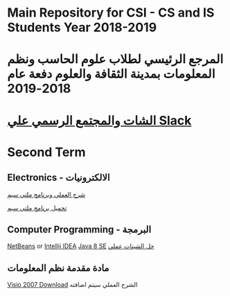 # Main Repository for CSI - CS and IS Students  Year 2018-2019
# المرجع الرئيسي لطلاب علوم الحاسب ونظم المعلومات بمدينة الثقافة والعلوم دفعة عام 2018-2019
# [ الشات والمجتمع الرسمي علي Slack](https://join.slack.com/t/csistudents/shared_invite/enQtNjIyMDk2ODkyNDIyLTg5YzNhNWUzM2VmYjdjNTg0NzFmY2Q0NzI5MDI5Y2E5NDZiMGU3YjM2ZWUxYTdkMDAwNDJiZDU5OTQxZjM2MjQ)
# Second Term
## Electronics - الالكترونيات
[شرح العملي وبرنامج ملتي سيم]()

[تحميل برنامج ملتي سيم](https://www.file-up.org/mtdw13jyf3v3)
## Computer Programming - البرمجة
[NetBeans](https://netbeans.org/downloads/8.0.2/)
or
[Intellij IDEA](https://www.jetbrains.com/idea/download/)
[Java 8 SE](2133155)
[حل الشيتات عملي](https://github.com/th3blackscare/Programming-Sheets)
## مادة مقدمة نظم المعلومات
[Visio 2007 Download]()
الشرح العملي سيتم اضافته
